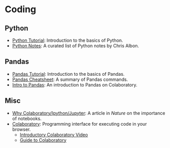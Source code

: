 # Coding

## Python
- [Python Tutorial](https://www.kaggle.com/learn/python): Introduction to the basics of Python.
- [Python Notes](https://chrisalbon.com/): A curated list of Python notes by Chris Albon.

## Pandas
- [Pandas Tutorial](https://www.kaggle.com/learn/pandas): Introduction to the basics of Pandas.
- [Pandas Cheatsheet](https://pandas.pydata.org/Pandas_Cheat_Sheet.pdf): A summary of Pandas commands.
- [Intro to Pandas](https://colab.research.google.com/notebooks/mlcc/intro_to_pandas.ipynb): An introduction to Pandas on Colaboratory.

## Misc
- [Why Colaboratory/Ipython/Jupyter](https://www.nature.com/articles/d41586-018-07196-1): A article in *Nature* on the importance of notebooks.
- [Colaboratory](https://colab.research.google.com/notebooks/intro.ipynb): Programming interface for executing code in your browser.
    - [Introductory Colaboratory Video](https://www.youtube.com/watch?v=inN8seMm7UI)
    - [Guide to Colaboratory](https://colab.research.google.com/notebooks/basic_features_overview.ipynb)


